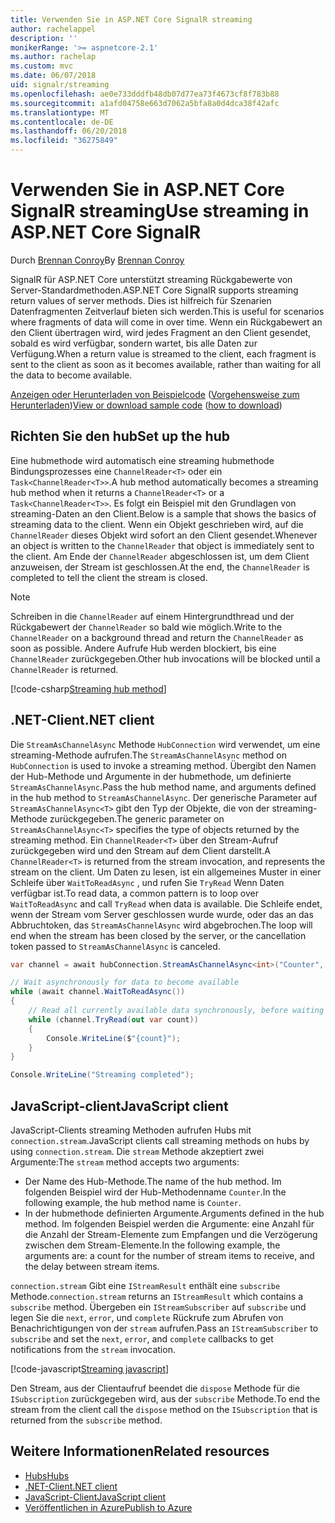 ```yaml
---
title: Verwenden Sie in ASP.NET Core SignalR streaming
author: rachelappel
description: ''
monikerRange: '>= aspnetcore-2.1'
ms.author: rachelap
ms.custom: mvc
ms.date: 06/07/2018
uid: signalr/streaming
ms.openlocfilehash: ae0e733dddfb48db07d77ea73f4673cf8f783b88
ms.sourcegitcommit: a1afd04758e663d7062a5bfa8a0d4dca38f42afc
ms.translationtype: MT
ms.contentlocale: de-DE
ms.lasthandoff: 06/20/2018
ms.locfileid: "36275849"
---
```

# <a name="use-streaming-in-aspnet-core-signalr"></a><span data-ttu-id="f4e09-102">Verwenden Sie in ASP.NET Core SignalR streaming</span><span class="sxs-lookup"><span data-stu-id="f4e09-102">Use streaming in ASP.NET Core SignalR</span></span>

<span data-ttu-id="f4e09-103">Durch [Brennan Conroy](https://github.com/BrennanConroy)</span><span class="sxs-lookup"><span data-stu-id="f4e09-103">By [Brennan Conroy](https://github.com/BrennanConroy)</span></span>

<span data-ttu-id="f4e09-104">SignalR für ASP.NET Core unterstützt streaming Rückgabewerte von Server-Standardmethoden.</span><span class="sxs-lookup"><span data-stu-id="f4e09-104">ASP.NET Core SignalR supports streaming return values of server methods.</span></span> <span data-ttu-id="f4e09-105">Dies ist hilfreich für Szenarien Datenfragmenten Zeitverlauf bieten sich werden.</span><span class="sxs-lookup"><span data-stu-id="f4e09-105">This is useful for scenarios where fragments of data will come in over time.</span></span> <span data-ttu-id="f4e09-106">Wenn ein Rückgabewert an den Client übertragen wird, wird jedes Fragment an den Client gesendet, sobald es wird verfügbar, sondern wartet, bis alle Daten zur Verfügung.</span><span class="sxs-lookup"><span data-stu-id="f4e09-106">When a return value is streamed to the client, each fragment is sent to the client as soon as it becomes available, rather than waiting for all the data to become available.</span></span>

<span data-ttu-id="f4e09-107">[Anzeigen oder Herunterladen von Beispielcode](https://github.com/aspnet/Docs/tree/live/aspnetcore/signalr/streaming/sample) ([Vorgehensweise zum Herunterladen](xref:tutorials/index#how-to-download-a-sample))</span><span class="sxs-lookup"><span data-stu-id="f4e09-107">[View or download sample code](https://github.com/aspnet/Docs/tree/live/aspnetcore/signalr/streaming/sample) ([how to download](xref:tutorials/index#how-to-download-a-sample))</span></span>

## <a name="set-up-the-hub"></a><span data-ttu-id="f4e09-108">Richten Sie den hub</span><span class="sxs-lookup"><span data-stu-id="f4e09-108">Set up the hub</span></span>

<span data-ttu-id="f4e09-109">Eine hubmethode wird automatisch eine streaming hubmethode Bindungsprozesses eine `ChannelReader<T>` oder ein `Task<ChannelReader<T>>`.</span><span class="sxs-lookup"><span data-stu-id="f4e09-109">A hub method automatically becomes a streaming hub method when it returns a `ChannelReader<T>` or a `Task<ChannelReader<T>>`.</span></span> <span data-ttu-id="f4e09-110">Es folgt ein Beispiel mit den Grundlagen von streaming-Daten an den Client.</span><span class="sxs-lookup"><span data-stu-id="f4e09-110">Below is a sample that shows the basics of streaming data to the client.</span></span> <span data-ttu-id="f4e09-111">Wenn ein Objekt geschrieben wird, auf die `ChannelReader` dieses Objekt wird sofort an den Client gesendet.</span><span class="sxs-lookup"><span data-stu-id="f4e09-111">Whenever an object is written to the `ChannelReader` that object is immediately sent to the client.</span></span> <span data-ttu-id="f4e09-112">Am Ende der `ChannelReader` abgeschlossen ist, um dem Client anzuweisen, der Stream ist geschlossen.</span><span class="sxs-lookup"><span data-stu-id="f4e09-112">At the end, the `ChannelReader` is completed to tell the client the stream is closed.</span></span>

> [!NOTE]
> <span data-ttu-id="f4e09-113">Schreiben in die `ChannelReader` auf einem Hintergrundthread und der Rückgabewert der `ChannelReader` so bald wie möglich.</span><span class="sxs-lookup"><span data-stu-id="f4e09-113">Write to the `ChannelReader` on a background thread and return the `ChannelReader` as soon as possible.</span></span> <span data-ttu-id="f4e09-114">Andere Aufrufe Hub werden blockiert, bis eine `ChannelReader` zurückgegeben.</span><span class="sxs-lookup"><span data-stu-id="f4e09-114">Other hub invocations will be blocked until a `ChannelReader` is returned.</span></span>

[!code-csharp[Streaming hub method](streaming/sample/hubs/streamhub.cs?range=10-34)]

## <a name="net-client"></a><span data-ttu-id="f4e09-115">.NET-Client</span><span class="sxs-lookup"><span data-stu-id="f4e09-115">.NET client</span></span>

<span data-ttu-id="f4e09-116">Die `StreamAsChannelAsync` Methode `HubConnection` wird verwendet, um eine streaming-Methode aufrufen.</span><span class="sxs-lookup"><span data-stu-id="f4e09-116">The `StreamAsChannelAsync` method on `HubConnection` is used to invoke a streaming method.</span></span> <span data-ttu-id="f4e09-117">Übergibt den Namen der Hub-Methode und Argumente in der hubmethode, um definierte `StreamAsChannelAsync`.</span><span class="sxs-lookup"><span data-stu-id="f4e09-117">Pass the hub method name, and arguments defined in the hub method to `StreamAsChannelAsync`.</span></span> <span data-ttu-id="f4e09-118">Der generische Parameter auf `StreamAsChannelAsync<T>` gibt den Typ der Objekte, die von der streaming-Methode zurückgegeben.</span><span class="sxs-lookup"><span data-stu-id="f4e09-118">The generic parameter on `StreamAsChannelAsync<T>` specifies the type of objects returned by the streaming method.</span></span> <span data-ttu-id="f4e09-119">Ein `ChannelReader<T>` über den Stream-Aufruf zurückgegeben wird und den Stream auf dem Client darstellt.</span><span class="sxs-lookup"><span data-stu-id="f4e09-119">A `ChannelReader<T>` is returned from the stream invocation, and represents the stream on the client.</span></span> <span data-ttu-id="f4e09-120">Um Daten zu lesen, ist ein allgemeines Muster in einer Schleife über `WaitToReadAsync` , und rufen Sie `TryRead` Wenn Daten verfügbar ist.</span><span class="sxs-lookup"><span data-stu-id="f4e09-120">To read data, a common pattern is to loop over `WaitToReadAsync` and call `TryRead` when data is available.</span></span> <span data-ttu-id="f4e09-121">Die Schleife endet, wenn der Stream vom Server geschlossen wurde wurde, oder das an das Abbruchtoken, das `StreamAsChannelAsync` wird abgebrochen.</span><span class="sxs-lookup"><span data-stu-id="f4e09-121">The loop will end when the stream has been closed by the server, or the cancellation token passed to `StreamAsChannelAsync` is canceled.</span></span>

```csharp
var channel = await hubConnection.StreamAsChannelAsync<int>("Counter", 10, 500, CancellationToken.None);

// Wait asynchronously for data to become available
while (await channel.WaitToReadAsync())
{
    // Read all currently available data synchronously, before waiting for more data
    while (channel.TryRead(out var count))
    {
        Console.WriteLine($"{count}");
    }
}

Console.WriteLine("Streaming completed");
```

## <a name="javascript-client"></a><span data-ttu-id="f4e09-122">JavaScript-client</span><span class="sxs-lookup"><span data-stu-id="f4e09-122">JavaScript client</span></span>

<span data-ttu-id="f4e09-123">JavaScript-Clients streaming Methoden aufrufen Hubs mit `connection.stream`.</span><span class="sxs-lookup"><span data-stu-id="f4e09-123">JavaScript clients call streaming methods on hubs by using `connection.stream`.</span></span> <span data-ttu-id="f4e09-124">Die `stream` Methode akzeptiert zwei Argumente:</span><span class="sxs-lookup"><span data-stu-id="f4e09-124">The `stream` method accepts two arguments:</span></span>

* <span data-ttu-id="f4e09-125">Der Name des Hub-Methode.</span><span class="sxs-lookup"><span data-stu-id="f4e09-125">The name of the hub method.</span></span> <span data-ttu-id="f4e09-126">Im folgenden Beispiel wird der Hub-Methodenname `Counter`.</span><span class="sxs-lookup"><span data-stu-id="f4e09-126">In the following example, the hub method name is `Counter`.</span></span>
* <span data-ttu-id="f4e09-127">In der hubmethode definierten Argumente.</span><span class="sxs-lookup"><span data-stu-id="f4e09-127">Arguments defined in the hub method.</span></span> <span data-ttu-id="f4e09-128">Im folgenden Beispiel werden die Argumente: eine Anzahl für die Anzahl der Stream-Elemente zum Empfangen und die Verzögerung zwischen dem Stream-Elemente.</span><span class="sxs-lookup"><span data-stu-id="f4e09-128">In the following example, the arguments are: a count for the number of stream items to receive, and the delay between stream items.</span></span>

<span data-ttu-id="f4e09-129">`connection.stream` Gibt eine `IStreamResult` enthält eine `subscribe` Methode.</span><span class="sxs-lookup"><span data-stu-id="f4e09-129">`connection.stream` returns an `IStreamResult` which contains a `subscribe` method.</span></span> <span data-ttu-id="f4e09-130">Übergeben ein `IStreamSubscriber` auf `subscribe` und legen Sie die `next`, `error`, und `complete` Rückrufe zum Abrufen von Benachrichtigungen von der `stream` aufrufen.</span><span class="sxs-lookup"><span data-stu-id="f4e09-130">Pass an `IStreamSubscriber` to `subscribe` and set the `next`, `error`, and `complete` callbacks to get notifications from the `stream` invocation.</span></span>

[!code-javascript[Streaming javascript](streaming/sample/wwwroot/js/stream.js?range=19-36)]

<span data-ttu-id="f4e09-131">Den Stream, aus der Clientaufruf beendet die `dispose` Methode für die `ISubscription` zurückgegeben wird, aus der `subscribe` Methode.</span><span class="sxs-lookup"><span data-stu-id="f4e09-131">To end the stream from the client call the `dispose` method on the `ISubscription` that is returned from the `subscribe` method.</span></span>

## <a name="related-resources"></a><span data-ttu-id="f4e09-132">Weitere Informationen</span><span class="sxs-lookup"><span data-stu-id="f4e09-132">Related resources</span></span>

* [<span data-ttu-id="f4e09-133">Hubs</span><span class="sxs-lookup"><span data-stu-id="f4e09-133">Hubs</span></span>](xref:signalr/hubs)
* [<span data-ttu-id="f4e09-134">.NET-Client</span><span class="sxs-lookup"><span data-stu-id="f4e09-134">.NET client</span></span>](xref:signalr/dotnet-client)
* [<span data-ttu-id="f4e09-135">JavaScript-Client</span><span class="sxs-lookup"><span data-stu-id="f4e09-135">JavaScript client</span></span>](xref:signalr/javascript-client)
* [<span data-ttu-id="f4e09-136">Veröffentlichen in Azure</span><span class="sxs-lookup"><span data-stu-id="f4e09-136">Publish to Azure</span></span>](xref:signalr/publish-to-azure-web-app)